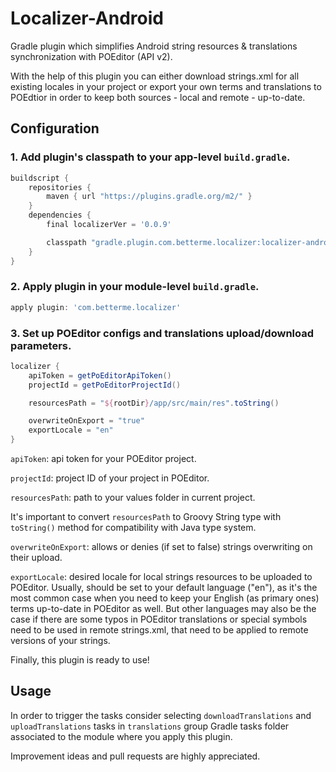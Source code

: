 # Localizer-Android
Gradle plugin which simplifies Android string resources &amp; translations synchronization with POEditor (API v2).

With the help of this plugin you can either download strings.xml for all existing locales in your project or 
export your own terms and translations to POEdtior in order to keep both sources - local and remote - up-to-date.

## Configuration

### 1. Add plugin's classpath to your app-level `build.gradle`.

```groovy
buildscript {
    repositories {
        maven { url "https://plugins.gradle.org/m2/" }
    }
    dependencies {
        final localizerVer = '0.0.9'

        classpath "gradle.plugin.com.betterme.localizer:localizer-android:$localizerVer"
    }
}
```

### 2. Apply plugin in your module-level `build.gradle`.

```groovy
apply plugin: 'com.betterme.localizer'
```

### 3. Set up POEditor configs and translations upload/download parameters.

```groovy
localizer {
    apiToken = getPoEditorApiToken()
    projectId = getPoEditorProjectId()

    resourcesPath = "${rootDir}/app/src/main/res".toString()

    overwriteOnExport = "true"
    exportLocale = "en"
}
```

`apiToken`: api token for your POEditor project.

`projectId`: project ID of your project in POEditor.

`resourcesPath`: path to your values folder in current project.

It's important to convert `resourcesPath` to Groovy String type with `toString()` method for compatibility with 
Java type system.

`overwriteOnExport`: allows or denies (if set to false) strings overwriting on their upload.

`exportLocale`: desired locale for local strings resources to be uploaded to POEditor. Usually, should be
set to your default language ("en"), as it's the most common case when you need to keep your English 
(as primary ones) terms up-to-date in POEditor as well. But other languages may also be the case if 
there are some typos in POEditor translations or special symbols need to be used in remote strings.xml, 
that need to be applied to remote versions of your strings.

Finally, this plugin is ready to use!

## Usage

In order to trigger the tasks consider selecting `downloadTranslations` and `uploadTranslations` tasks in
`translations` group Gradle tasks folder associated to the module where you apply this plugin.

Improvement ideas and pull requests are highly appreciated.
